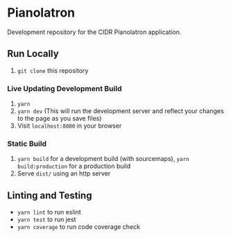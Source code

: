 # Pianolatron

Development repository for the CIDR Pianolatron application.

## Run Locally

1. `git clone` this repository

### Live Updating Development Build

1. `yarn`
1. `yarn dev` (This will run the development server and reflect your changes to the page as you save files)
1. Visit `localhost:8080` in your browser

### Static Build

1. `yarn build` for a development build (with sourcemaps), `yarn build:production` for a production build
1. Serve `dist/` using an http server

## Linting and Testing

- `yarn lint` to run eslint
- `yarn test` to run jest
- `yarn coverage` to run code coverage check
